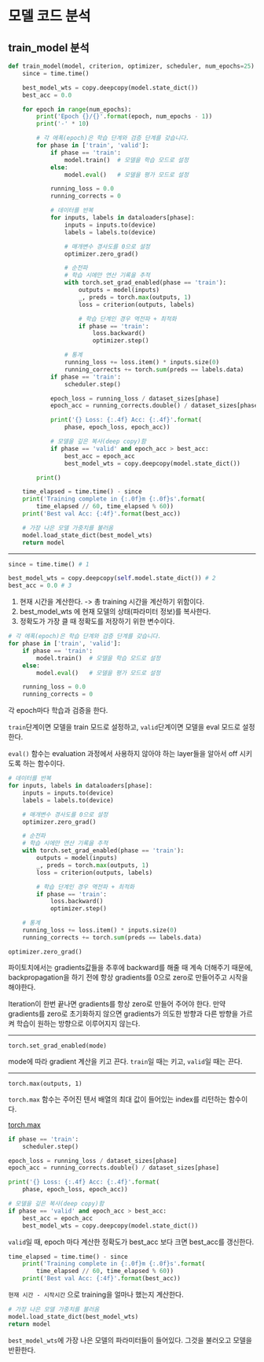 # 모델 코드 분석

## train_model 분석

```python
def train_model(model, criterion, optimizer, scheduler, num_epochs=25):
    since = time.time()

    best_model_wts = copy.deepcopy(model.state_dict())
    best_acc = 0.0

    for epoch in range(num_epochs):
        print('Epoch {}/{}'.format(epoch, num_epochs - 1))
        print('-' * 10)

        # 각 에폭(epoch)은 학습 단계와 검증 단계를 갖습니다.
        for phase in ['train', 'valid']:
            if phase == 'train':
                model.train()  # 모델을 학습 모드로 설정
            else:
                model.eval()   # 모델을 평가 모드로 설정

            running_loss = 0.0
            running_corrects = 0

            # 데이터를 반복
            for inputs, labels in dataloaders[phase]:
                inputs = inputs.to(device)
                labels = labels.to(device)

                # 매개변수 경사도를 0으로 설정
                optimizer.zero_grad()

                # 순전파
                # 학습 시에만 연산 기록을 추적
                with torch.set_grad_enabled(phase == 'train'):
                    outputs = model(inputs)
                    _, preds = torch.max(outputs, 1)
                    loss = criterion(outputs, labels)

                    # 학습 단계인 경우 역전파 + 최적화
                    if phase == 'train':
                        loss.backward()
                        optimizer.step()

                # 통계
                running_loss += loss.item() * inputs.size(0)
                running_corrects += torch.sum(preds == labels.data)
            if phase == 'train':
                scheduler.step()

            epoch_loss = running_loss / dataset_sizes[phase]
            epoch_acc = running_corrects.double() / dataset_sizes[phase]

            print('{} Loss: {:.4f} Acc: {:.4f}'.format(
                phase, epoch_loss, epoch_acc))

            # 모델을 깊은 복사(deep copy)함
            if phase == 'valid' and epoch_acc > best_acc:
                best_acc = epoch_acc
                best_model_wts = copy.deepcopy(model.state_dict())

        print()

    time_elapsed = time.time() - since
    print('Training complete in {:.0f}m {:.0f}s'.format(
        time_elapsed // 60, time_elapsed % 60))
    print('Best val Acc: {:4f}'.format(best_acc))

    # 가장 나은 모델 가중치를 불러옴
    model.load_state_dict(best_model_wts)
    return model
```

------



```python
since = time.time() # 1

best_model_wts = copy.deepcopy(self.model.state_dict()) # 2
best_acc = 0.0 # 3
```

1. 현재 시간을 계산한다. -> 총 training 시간을 계산하기 위함이다.
2. best_model_wts 에 현재 모델의 상태(파라미터 정보)를 복사한다.
3. 정확도가 가장 클 때 정확도를 저장하기 위한 변수이다.

```python
# 각 에폭(epoch)은 학습 단계와 검증 단계를 갖습니다.
for phase in ['train', 'valid']:
    if phase == 'train':
        model.train()  # 모델을 학습 모드로 설정
    else:
        model.eval()   # 모델을 평가 모드로 설정

    running_loss = 0.0
    running_corrects = 0
```

각 epoch마다 학습과 검증을 한다.

`train`단계이면 모델을 train 모드로 설정하고, `valid`단계이면 모델을 eval 모드로 설정한다.

`eval()` 함수는 evaluation 과정에서 사용하지 않아야 하는 layer들을 알아서 off 시키도록 하는 함수이다.

```python
# 데이터를 반복
for inputs, labels in dataloaders[phase]:
    inputs = inputs.to(device)
    labels = labels.to(device)

    # 매개변수 경사도를 0으로 설정
    optimizer.zero_grad()

    # 순전파
    # 학습 시에만 연산 기록을 추적
    with torch.set_grad_enabled(phase == 'train'):
        outputs = model(inputs)
        _, preds = torch.max(outputs, 1)
        loss = criterion(outputs, labels)

        # 학습 단계인 경우 역전파 + 최적화
        if phase == 'train':
            loss.backward()
            optimizer.step()

    # 통계
    running_loss += loss.item() * inputs.size(0)
    running_corrects += torch.sum(preds == labels.data)
```

`optimizer.zero_grad()`

파이토치에서는 gradients값들을 추후에 backward를 해줄 때 계속 더해주기 때문에, backpropagation을 하기 전에 항상 gradients를 0으로 zero로 만들어주고 시작을 해야한다. 

Iteration이 한번 끝나면 gradients를 항상 zero로 만들어 주어야 한다. 만약 gradients를 zero로 초기화하지 않으면 gradients가 의도한 방향과 다른 방향을 가르켜 학습이 원하는 방향으로 이루어지지 않는다.

------

`torch.set_grad_enabled(mode)`

mode에 따라 gradient 계산을 키고 끈다. `train`일 때는 키고, `valid`일 때는 끈다.

------

`torch.max(outputs, 1)`

`torch.max` 함수는 주어진 텐서 배열의 최대 값이 들어있는 index를 리턴하는 함수이다.

[torch.max](https://pytorch.org/docs/stable/generated/torch.max.html)

```python
if phase == 'train':
    scheduler.step()

epoch_loss = running_loss / dataset_sizes[phase]
epoch_acc = running_corrects.double() / dataset_sizes[phase]

print('{} Loss: {:.4f} Acc: {:.4f}'.format(
    phase, epoch_loss, epoch_acc))

# 모델을 깊은 복사(deep copy)함
if phase == 'valid' and epoch_acc > best_acc:
    best_acc = epoch_acc
    best_model_wts = copy.deepcopy(model.state_dict())
```

`valid`일 때, epoch 마다 계산한 정확도가 best_acc 보다 크면 best_acc를 갱신한다.

```python
time_elapsed = time.time() - since
    print('Training complete in {:.0f}m {:.0f}s'.format(
        time_elapsed // 60, time_elapsed % 60))
    print('Best val Acc: {:4f}'.format(best_acc))
```

`현재 시간 - 시작시간` 으로 training을 얼마나 했는지 계산한다.

```python
# 가장 나은 모델 가중치를 불러옴
model.load_state_dict(best_model_wts)
return model
```

`best_model_wts`에 가장 나은 모델의 파라미터들이 들어있다. 그것을 불러오고 모델을 반환한다.